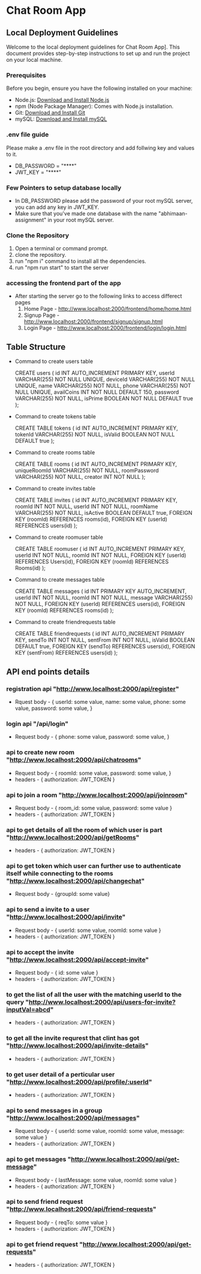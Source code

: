 # Chat Room App

## Local Deployment Guidelines

Welcome to the local deployment guidelines for Chat Room App]. This document provides step-by-step instructions to set up and run the project on your local machine.

### Prerequisites

Before you begin, ensure you have the following installed on your machine:

- Node.js: [Download and Install Node.js](https://nodejs.org/)
- npm (Node Package Manager): Comes with Node.js installation.
- Git: [Download and Install Git](https://git-scm.com/)
- mySQL: [Download and Install mySQL](https://dev.mysql.com/downloads/installer/)


### .env file guide

 Please make a .env file in the root directory and add follwing key and values to it.

- DB_PASSWORD = "****"
- JWT_KEY = "****"

### Few Pointers to setup database locally

- In DB_PASSWORD please add the password of your root mySQL server, you can add any key in JWT_KEY.
- Make sure that you've made one database with the name "abhimaan-assignment" in your root mySQL server.


### Clone the Repository

1. Open a terminal or command prompt.
2. clone the repository.
3. run "npm i" command to install all the dependencies.
4. run "npm run start" to start the server

### accessing the frontend part of the app

- After starting the server go to the following links to access differect pages
  1. Home Page - http://www.localhost:2000/frontend/home/home.html
  2. Signup Page - http://www.localhost:2000/frontend/signup/signup.html
  3. Login Page - http://www.localhost:2000/frontend/login/login.html




## Table Structure

- Command to create users table
  
  CREATE users (
  id INT AUTO_INCREMENT PRIMARY KEY,
  userId VARCHAR(255) NOT NULL UNIQUE,
  deviceId VARCHAR(255) NOT NULL UNIQUE,
  name VARCHAR(255) NOT NULL,
  phone VARCHAR(255) NOT NULL UNIQUE,
  availCoins INT NOT NULL DEFAULT 150,
  password VARCHAR(255) NOT NULL,
  isPrime BOOLEAN NOT NULL DEFAULT true
);


- Command to create tokens table

  CREATE TABLE tokens (
  id INT AUTO_INCREMENT PRIMARY KEY,
  tokenId VARCHAR(255) NOT NULL,
  isValid BOOLEAN NOT NULL DEFAULT true
);


- Command to create rooms table

  CREATE TABLE rooms (
  id INT AUTO_INCREMENT PRIMARY KEY,
  uniqueRoomId VARCHAR(255) NOT NULL,
  roomPassword VARCHAR(255) NOT NULL,
  creator INT NOT NULL
);


- Command to create invites table

  CREATE TABLE invites (
  id INT AUTO_INCREMENT PRIMARY KEY,
  roomId INT NOT NULL,
  userId INT NOT NULL,
  roomName VARCHAR(255) NOT NULL,
  isActive BOOLEAN DEFAULT true,
  FOREIGN KEY (roomId) REFERENCES rooms(id),
  FOREIGN KEY (userId) REFERENCES users(id)
);


- Command to create roomuser table

  CREATE TABLE roomuser (
  id INT AUTO_INCREMENT PRIMARY KEY,
  userId INT NOT NULL,
  roomId INT NOT NULL,
  FOREIGN KEY (userId) REFERENCES Users(id),
  FOREIGN KEY (roomId) REFERENCES Rooms(id)
);

- Command to create messages table

   CREATE TABLE messages (
    id INT PRIMARY KEY AUTO_INCREMENT,
    userId INT NOT NULL,
    roomId INT NOT NULL,
    message VARCHAR(255) NOT NULL,
    FOREIGN KEY (userId) REFERENCES users(id),
    FOREIGN KEY (roomId) REFERENCES rooms(id)
);

- Command to create friendrequests table

  CREATE TABLE friendrequests (
  id INT AUTO_INCREMENT PRIMARY KEY,
  sendTo INT NOT NULL,
  sentFrom INT NOT NULL,
  isValid BOOLEAN DEFAULT true,
  FOREIGN KEY (sendTo) REFERENCES users(id),
  FOREIGN KEY (sentFrom) REFERENCES users(id)
);


## API end points details

### registration api  "http://www.localhost:2000/api/register"
 - Rquest body - {
      userId: some value,
      name: some value,
      phone: some value,
      password: some value,
    }

### login api "/api/login"
 - Request body - {
      phone: some value,
      password: some value,
    }

### api to create new room "http://www.localhost:2000/api/chatrooms"
 - Request body - {
      roomId: some value,
      password: some value,
    }
 - headers - {
      authorization: JWT_TOKEN
   }

### api to join a room "http://www.localhost:2000/api/joinroom"
- Request body - { room_id: some value, password: some value }
- headers - {
      authorization: JWT_TOKEN
   }

### api to get details of all the room of which user is part "http://www.localhost:2000/api/getRooms"
- headers - {
      authorization: JWT_TOKEN
   }
   
### api to get token which user can further use to authenticate itself while connecting to the rooms "http://www.localhost:2000/api/changechat"
- Request body - {groupId: some value}

### api to send a invite to a user "http://www.localhost:2000/api/invite"
- Request body - { userId: some value, roomId: some value }
- headers - {
      authorization: JWT_TOKEN
   }

### api to accept the invite "http://www.localhost:2000/api/accept-invite"
- Request body - { id: some value }
- headers - {
      authorization: JWT_TOKEN
   }

### to get the list of all the user with the matching userId to the query "http://www.localhost:2000/api/users-for-invite?inputVal=abcd"
- headers - {
      authorization: JWT_TOKEN
   }

### to get all the invite requrest that clint has got "http://www.localhost:2000/api/invite-details"
- headers - {
      authorization: JWT_TOKEN
   }

### to get user detail of a perticular user "http://www.localhost:2000/api/profile/:userId"
- headers - {
      authorization: JWT_TOKEN
   }

### api to send messages in a group "http://www.localhost:2000/api/messages"
- Request body - { userId: some value, roomId: some value, message: some value }
- headers - {
      authorization: JWT_TOKEN
   }

### api to get messages "http://www.localhost:2000/api/get-message"
- Request body - { lastMessage: some value, roomId: some value }
- headers - {
      authorization: JWT_TOKEN
   }

### api to send friend request "http://www.localhost:2000/api/friend-requests"
- Request body - { reqTo: some value }
- headers - {
      authorization: JWT_TOKEN
   }

### api to get friend request "http://www.localhost:2000/api/get-requests"
- headers - {
      authorization: JWT_TOKEN
   }
